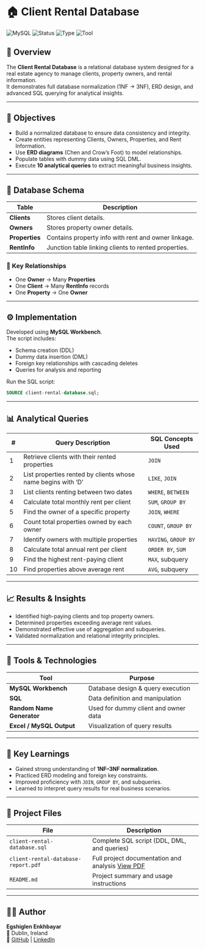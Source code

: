 # 🏠 Client Rental Database

![MySQL](https://img.shields.io/badge/Database-MySQL-blue)
![Status](https://img.shields.io/badge/Status-Complete-brightgreen)
![Type](https://img.shields.io/badge/Project-Academic-orange)
![Tool](https://img.shields.io/badge/Tool-MySQL%20Workbench-lightgrey)

## 📖 Overview
The **Client Rental Database** is a relational database system designed for a real estate agency to manage clients, property owners, and rental information.  
It demonstrates full database normalization (1NF → 3NF), ERD design, and advanced SQL querying for analytical insights.

---

## 🎯 Objectives
- Build a normalized database to ensure data consistency and integrity.  
- Create entities representing Clients, Owners, Properties, and Rent Information.  
- Use **ERD diagrams** (Chen and Crow’s Foot) to model relationships.  
- Populate tables with dummy data using SQL DML.  
- Execute **10 analytical queries** to extract meaningful business insights.

---

## 🧱 Database Schema

| Table | Description |
|--------|--------------|
| **Clients** | Stores client details. |
| **Owners** | Stores property owner details. |
| **Properties** | Contains property info with rent and owner linkage. |
| **RentInfo** | Junction table linking clients to rented properties. |

### 🔑 Key Relationships
- One **Owner** → Many **Properties**  
- One **Client** → Many **RentInfo** records  
- One **Property** → One **Owner**  

---

## ⚙️ Implementation
Developed using **MySQL Workbench**.  
The script includes:
- Schema creation (DDL)  
- Dummy data insertion (DML)  
- Foreign key relationships with cascading deletes  
- Queries for analysis and reporting  

Run the SQL script:
```sql
SOURCE client-rental-database.sql;
```
---
## 📊 Analytical Queries
| # | Query Description | SQL Concepts Used |
|---|--------------------|-------------------|
| 1 | Retrieve clients with their rented properties | `JOIN` |
| 2 | List properties rented by clients whose name begins with ‘D’ | `LIKE`, `JOIN` |
| 3 | List clients renting between two dates | `WHERE`, `BETWEEN` |
| 4 | Calculate total monthly rent per client | `SUM`, `GROUP BY` |
| 5 | Find the owner of a specific property | `JOIN`, `WHERE` |
| 6 | Count total properties owned by each owner | `COUNT`, `GROUP BY` |
| 7 | Identify owners with multiple properties | `HAVING`, `GROUP BY` |
| 8 | Calculate total annual rent per client | `ORDER BY`, `SUM` |
| 9 | Find the highest rent-paying client | `MAX`, subquery |
| 10 | Find properties above average rent | `AVG`, subquery |

---

## 📈 Results & Insights
- Identified high-paying clients and top property owners.  
- Determined properties exceeding average rent values.  
- Demonstrated effective use of aggregation and subqueries.  
- Validated normalization and relational integrity principles.

---

## 🧰 Tools & Technologies
| Tool | Purpose |
|------|----------|
| **MySQL Workbench** | Database design & query execution |
| **SQL** | Data definition and manipulation |
| **Random Name Generator** | Used for dummy client and owner data |
| **Excel / MySQL Output** | Visualization of query results |

---

## 🧠 Key Learnings
- Gained strong understanding of **1NF–3NF normalization**.  
- Practiced ERD modeling and foreign key constraints.  
- Improved proficiency with `JOIN`, `GROUP BY`, and subqueries.  
- Learned to interpret query results for real business scenarios.

---

## 📂 Project Files
| File | Description |
|------|--------------|
| `client-rental-database.sql` | Complete SQL script (DDL, DML, and queries) |
| `client-rental-database-report.pdf` | Full project documentation and analysis [View PDF](client-rental-database-report.pdf) |
| `README.md` | Project summary and usage instructions |

---

## 👩‍💻 Author
**Egshiglen Enkhbayar**   
📍 Dublin, Ireland  
🔗 [GitHub](https://github.com/egshiglen-henny) | [LinkedIn](https://linkedin.com/in/egshiglen)
